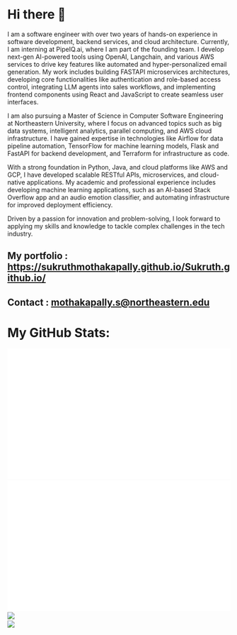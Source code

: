 # Hi there 👋

I am a software engineer with over two years of hands-on experience in software development, backend services, and cloud architecture. Currently, I am interning at PipeIQ.ai, where I am part of the founding team. I develop next-gen AI-powered tools using OpenAI, Langchain, and various AWS services to drive key features like automated and hyper-personalized email generation. My work includes building FASTAPI microservices architectures, developing core functionalities like authentication and role-based access control, integrating LLM agents into sales workflows, and implementing frontend components using React and JavaScript to create seamless user interfaces.

I am also pursuing a Master of Science in Computer Software Engineering at Northeastern University, where I focus on advanced topics such as big data systems, intelligent analytics, parallel computing, and AWS cloud infrastructure. I have gained expertise in technologies like Airflow for data pipeline automation, TensorFlow for machine learning models, Flask and FastAPI for backend development, and Terraform for infrastructure as code.

With a strong foundation in Python, Java, and cloud platforms like AWS and GCP, I have developed scalable RESTful APIs, microservices, and cloud-native applications. My academic and professional experience includes developing machine learning applications, such as an AI-based Stack Overflow app and an audio emotion classifier, and automating infrastructure for improved deployment efficiency.

Driven by a passion for innovation and problem-solving, I look forward to applying my skills and knowledge to tackle complex challenges in the tech industry.

## My portfolio : https://sukruthmothakapally.github.io/Sukruth.github.io/
## Contact : mothakapally.s@northeastern.edu

# My GitHub Stats:
![](https://raw.githubusercontent.com/Sukruthmothakapally/mygithub-stats/master/generated/overview.svg#gh-dark-mode-only)
![](https://raw.githubusercontent.com/Sukruthmothakapally/mygithub-stats/master/generated/languages.svg#gh-dark-mode-only)</br>
![](https://github-readme-stats.vercel.app/api?username=sukruthmothakapally&theme=dark&hide_border=false&include_all_commits=true&count_private=false)<br/>
![](https://github-readme-streak-stats.herokuapp.com/?user=sukruthmothakapally&theme=dark&hide_border=false)
